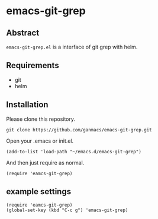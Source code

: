 # emacs-git-grep

## Abstract

`emacs-git-grep.el` is a interface of git grep with helm.


## Requirements

* git
* helm

## Installation

Please clone this repository.

```
git clone https://github.com/ganmacs/emacs-git-grep.git
```

Open your .emacs or init.el.

```
(add-to-list 'load-path "~/emacs.d/emacs-git-grep")
```

And then just require as normal.

```
(require 'eamcs-git-grep)
```

## example settings

```
(require 'eamcs-git-grep)
(global-set-key (kbd "C-c g") 'emacs-git-grep)
```
